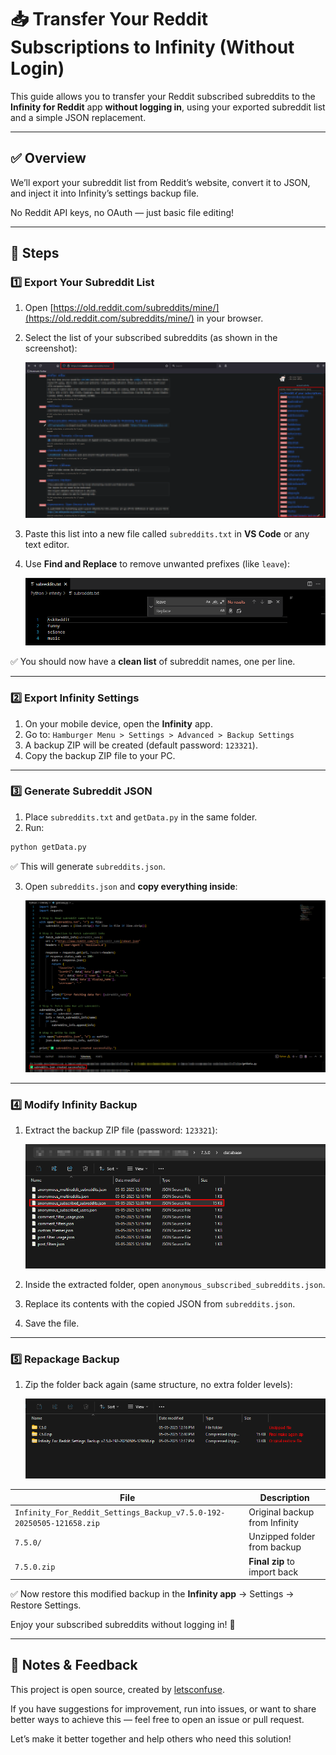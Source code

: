 # 📥 Transfer Your Reddit Subscriptions to Infinity (Without Login)

This guide allows you to transfer your Reddit subscribed subreddits to the **Infinity for Reddit** app **without logging in**, using your exported subreddit list and a simple JSON replacement.

---

## ✅ Overview

We’ll export your subreddit list from Reddit’s website, convert it to JSON, and inject it into Infinity’s settings backup file.

No Reddit API keys, no OAuth — just basic file editing!

---

## 🚀 Steps

### 1️⃣ Export Your Subreddit List

1. Open [https://old.reddit.com/subreddits/mine/](https://old.reddit.com/subreddits/mine/) in your browser.

2. Select the list of your subscribed subreddits (as shown in the screenshot):

   ![Select Subreddits](image.png)

3. Paste this list into a new file called `subreddits.txt` in **VS Code** or any text editor.

4. Use **Find and Replace** to remove unwanted prefixes (like `leave`):

   ![Find and Replace](image-2.png)

✅ You should now have a **clean list** of subreddit names, one per line.

---

### 2️⃣ Export Infinity Settings

1. On your mobile device, open the **Infinity** app.
2. Go to:
   `Hamburger Menu > Settings > Advanced > Backup Settings`
3. A backup ZIP will be created (default password: `123321`).
4. Copy the backup ZIP file to your PC.

---

### 3️⃣ Generate Subreddit JSON



1. Place `subreddits.txt` and `getData.py` in the same folder.
2. Run:

```bash
python getData.py
```

✅ This will generate `subreddits.json`.

3. Open `subreddits.json` and **copy everything inside**:

   ![Generated JSON](image-3.png)

---

### 4️⃣ Modify Infinity Backup

1. Extract the backup ZIP file (password: `123321`):

   ![Extract Backup](image-4.png)

2. Inside the extracted folder, open `anonymous_subscribed_subreddits.json`.

3. Replace its contents with the copied JSON from `subreddits.json`.

4. Save the file.

---

### 5️⃣ Repackage Backup

1. Zip the folder back again (same structure, no extra folder levels):

   ![Zip Folder](image-5.png)

| File                                                                 | Description                   |
| -------------------------------------------------------------------- | ----------------------------- |
| `Infinity_For_Reddit_Settings_Backup_v7.5.0-192-20250505-121658.zip` | Original backup from Infinity |
| `7.5.0/`                                                             | Unzipped folder from backup   |
| `7.5.0.zip`                                                          | **Final zip** to import back  |

✅ Now restore this modified backup in the **Infinity app** → Settings → Restore Settings.

Enjoy your subscribed subreddits without logging in! 🎉

---

## 🙌 Notes & Feedback

This project is open source, created by [letsconfuse](https://github.com/letsconfuse).

If you have suggestions for improvement, run into issues, or want to share better ways to achieve this — feel free to open an issue or pull request.

Let’s make it better together and help others who need this solution!
